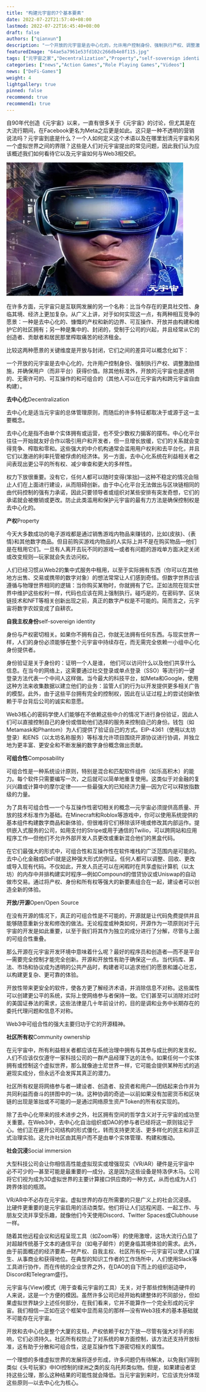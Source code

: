 ```yaml
---
title: "构建元宇宙的7个基本要素"
date: 2022-07-22T21:57:40+08:00
lastmod: 2022-07-22T16:45:40+08:00
draft: false
authors: ["qianxun"]
description: "一个开放的元宇宙是去中心化的，允许用户控制身份、强制执行产权、调整激励措施，并确保用户（而非平台）获得价值。除其他标准外，开放的元宇宙也是透明的、无需许可的、可互操作的和可组合的。"
featuredImage: "64ae5a7961e53fd102c266db4e8f115.jpg"
tags: ["元宇宙之家","Decentralization","Property","self-sovereign identity","Composability","Open Source","Community ownership","Social immersion"]
categories: ["news","Action Games","Role Playing Games","Videos"]
news: ["DeFi-Games"]
weight: 4
lightgallery: true
pinned: false
recommend: true
recommend1: true
---
```


自90年代创造《元宇宙》以来，一直有很多关于《元宇宙》的讨论，但尤其是在大流行期间，在Facebook更名为Meta之后更是如此。这只是一种不透明的营销说法吗？元宇宙到底是什么？一个人如何定义这个术语以及在哪里划清元宇宙和另一个虚拟世界之间的界限？这些是人们对元宇宙提出的常见问题，因此我们认为应该概述我们如何看待它以及元宇宙如何与Web3相交织。

![](64ae5a7961e53fd102c266db4e8f115.jpg)

在许多方面，元宇宙只是互联网发展的另一个名称：比当今存在的更具社交性、身临其境、经济上更加复杂。从广义上讲，对于如何实现这一点，有两种相互竞争的愿景：一种是去中心化的、慷慨的产权和新的边界、可互操作、开放并由构建和维护它的社区拥有；另一种是集中的、封闭的，受制于公司的兴起，并且经常从它的创造者、贡献者和居民那里榨取痛苦的经济租金。

比较这两种愿景的关键维度是开放与封闭，它们之间的差异可以概念化如下：

一个开放的元宇宙是去中心化的，允许用户控制身份、强制执行产权、调整激励措施，并确保用户（而非平台）获得价值。除其他标准外，开放的元宇宙也是透明的、无需许可的、可互操作的和可组合的（其他人可以在元宇宙内和跨元宇宙自由构建）。

**去中心化**Decentralization

去中心化是适当元宇宙的总体管理原则，而随后的许多特征都取决于或源于这一主要概念。

去中心化是指不由单个实体拥有或运营，也不受少数权力掮客的摆布。中心化平台往往一开始就友好合作以吸引用户和开发者，但一旦增长放缓，它们的关系就会变得竞争、榨取和零和。这些强大的中介机构通常会滥用用户权利和去平台化，并且它们以激进的利率托管被俘虏的经济体。另一方面，去中心化系统在利益相关者之间表现出更公平的所有权、减少审查和更大的多样性。

权力下放很重要。没有它，任何人都可以随时变得{笨拙}—这种不稳定的情况会阻止人们在上面进行建设，从而阻碍创新。由于中心化平台无法做出与区块链相同的由代码控制的强有力承诺，因此只要领导者或组织对某些安排有突发奇想，它们的承诺就会被撤销或更改。防止此类滥用和保护元宇宙的最有力方法是确保控制权是去中心化的。

**产权**Property

今天大多数成功的电子游戏都是通过销售游戏内物品来赚钱的，比如{皮肤}、{表情}和其他数字商品。但目前购买游戏内物品的人实际上并不是在购买物品—他们是在租用它们。一旦有人离开去玩不同的游戏—或者有问题的游戏单方面决定关闭或改变规则—玩家就会失去访问权。

人们已经习惯从Web2的集中式服务中租用，以至于实际拥有东西（你可以在其他地方出售、交易或携带的数字对象）的想法常常让人们感到奇怪。但数字世界应该遵循与物理世界相同的逻辑：当你购买某物时，你就拥有了它。正如法院在现实世界中维护这些权利一样，代码也应该在网上强制执行。碰巧是的，在密码学、区块链技术和NFT等相关创新出现之前，真正的数字产权是不可能的。简而言之，元宇宙将数字农奴变成了自耕农。

**自我主权身份**self-sovereign identity

身份与产权密切相关。如果你不拥有自己，你就无法拥有任何东西。与现实世界一样，人们的身份必须能够在整个元宇宙中持续存在，而无需完全依赖一小组中心化身份提供者。

身份验证是关于身份的：证明一个人是谁， 他们可以访问什么以及他们共享什么信息。在当今的网络上，这需要通过社交登录或单点登录（SSO）等流行的一键登录方法代表一个中间人这样做。当今最大的科技平台，如Meta和Google，使用这种方法来收集数据以建立他们的业务：监管人们的行为以开发提供更多相关广告的模型。此外，由于这些平台拥有完全的控制权，因此在认证过程上的尝试创新依赖于平台背后公司的诚实和意愿。

Web3核心的密码学使人们能够在不依赖这些中介的情况下进行身份验证，因此人们可以直接控制自己的身份或借助他们选择的服务来控制自己的身份。钱包（如Metamask和Phantom）为人们提供了验证自己的方式。EIP-4361（使用以太坊登录）和ENS（以太坊名称服务）等标准允许项目围绕开源协议进行协调，并独立地为更丰富、更安全和不断发展的数字身份概念做出贡献。

**可组合性**Composability

可组合性是一种系统设计原则，特别是混合和匹配软件组件（如乐高积木）的能力。每个软件只需要编写一次，之后就可以简单地重复使用。这类似于对金融的复兴兴趣或计算中的摩尔定律——一些最强大的已知经济力量—因为它可以释放指数级的力量。

为了具有可组合性—一个与互操作性密切相关的概念—元宇宙必须提供高质量、开放的技术标准作为基础。在Minecraft和Roblox等游戏中，你可以使用系统提供的基本组件构建数字商品和新体验，但很难将它们移除该环境或修改其内部运作。提供嵌入式服务的公司，如用支付的Stripe或用于通信的Twilio，可以跨网站和应用程序工作—但他们不允许外部开发人员更改或重新混合他们的黑盒代码。

在它们最强大的形式中，可组合性和互操作性在软件堆栈的广泛范围内是可能的。去中心化金融或DeFi就是这种强大形式的例证。任何人都可以调整、回收、更改或导入现有代码。不仅如此，开发人员还可以在闲暇时在共享虚拟计算机（以太坊）的内存中并排构建实时程序—例如Compound的借贷协议或Uniswap的自动做市交易。通过将产权、身份和所有权等强大的新要素组合在一起，建设者可以创造全新的体验。

**开放/开源**Open/Open Source

在没有开源的情况下，真正的可组合性是不可能的，开源就是让代码免费提供并且能够随意重新分发和修改的做法。无论程度或种类如何，开源作为一项原则对于元宇宙的开发是如此重要，以至于我们将其作为独立的成分进行了分解，尽管与上面的可组合性重叠。

那么开源在元宇宙开发环境中意味着什么呢？最好的程序员和创造者—而不是平台—需要完全控制才能完全创新。开源和开放性有助于确保这一点。当代码库、算法、市场和协议成为透明的公共产品时，构建者可以追求他们的愿景和雄心壮志，以构建更复杂、更可靠的体验。

开放性带来更安全的软件，使各方更了解经济术语，并消除信息不对称。这些属性可以创建更公平的系统，实际上使网络参与者保持一致。它们甚至可以消除对过时的美国证券法的需求，这些法律是几十年前设计的，目的是调和业务中长期存在的委托代理问题和信息不对称。

Web3中可组合性的强大主要归功于它的开源精神。

**社区所有权**Community ownership

在元宇宙中，所有利益相关者都应该在系统治理中拥有与其参与成比例的发言权。人们不应该仅仅遵守一家科技公司的一群产品经理下达的法令。如果任何一个实体拥有或控制这个虚拟世界，那么就像迪士尼世界一样，它可能会提供某种形式的逃避现实成分，但永远不会发挥其真正的潜力。

社区所有权是将网络参与者—建设者、创造者、投资者和用户—团结起来合作并为共同利益而奋斗的拼图中的一块。这种协调的奇迹—以前如果没有加密货币和区块链的出现是笨拙或不可能的—是通过网络原生资产Token的所有权实现的。

除了去中心化带来的技术进步之外，社区拥有空间的哲学含义对于元宇宙的成功至关重要。在Web3中，去中心化自治组织或DAO的参与者已经将这一原则铭记于心。他们正在避开公司结构的形式僵化，转而支持更灵活、更多样化的民主和非正式治理实验。这允许社区由其用户而不是由单个实体管理、构建和推动。

**社会沉浸**Social immersion

大型科技公司会让你相信高性能虚拟现实或增强现实（VR/AR）硬件是元宇宙中必不可少的—甚至可能是最重要的—成分。这是因为这些设备是特洛伊木马。公司将它们视为成为3D虚拟世界的主要计算接口供应商的一种方式，从而也成为人们跨界体验的瓶颈。

VR/AR中不必存在元宇宙。虚拟世界的存在所需要的只是广义上的社会沉浸感。比硬件更重要的是元宇宙启用的活动类型。他们将让人们远程闲逛、一起工作、与朋友交流并享受乐趣，就像他们今天使用Discord、Twitter Spaces或Clubhouse一样。

随着其他远程会议和远程呈现工具（如Zoom等）的使用激增，这场大流行凸显了对超越传统基于文本的通信平台（如电子邮件）的更身临其境体验的需求。此外，由于前面概述的经济要素—财产权、自我主权、社区所有权—元宇宙可以使人们谋生、从事商业和获得地位。在典型的知识工作者的工作场所中，人们使用Slack等工具进行协作，而在传统的企业世界之外，在DAO的自下而上的组织运动中，Discord和Telegram盛行。

元宇宙与{View}模式（用于查看元宇宙的工具）无关，对于那些控制制造硬件的人来说，这是一个方便的模因。虽然许多公司已经开始构建整体的不同部分，但如果虚拟世界缺少上述任何部分，在我们看来，它并不能算作一个完全形成的元宇宙。我们相信—正如在这个框架中显而易见的那样—没有Web3技术的基本基础就不可能存在元宇宙。

开放和去中心化是整个大厦的支柱，产权依赖于权力下放—尽管有强大对手的影响，它们必须持久。社区所有权防止了对系统的单方面控制，该方法还支持开放标准，这有助于分散和可组合性，这是互操作性下游密切相关的属性。

一个理想的多维虚拟世界的发展将逐步形成，许多问题仍有待解决，以免我们得到类似《头号玩家》中IOI控制的绿洲之类的反乌托邦类似物。但是，如果建设者坚持这些公理，那么这种结果的可能性就会降低。当元宇宙到来时，它应该充分体现这些原则—以去中心化为核心。